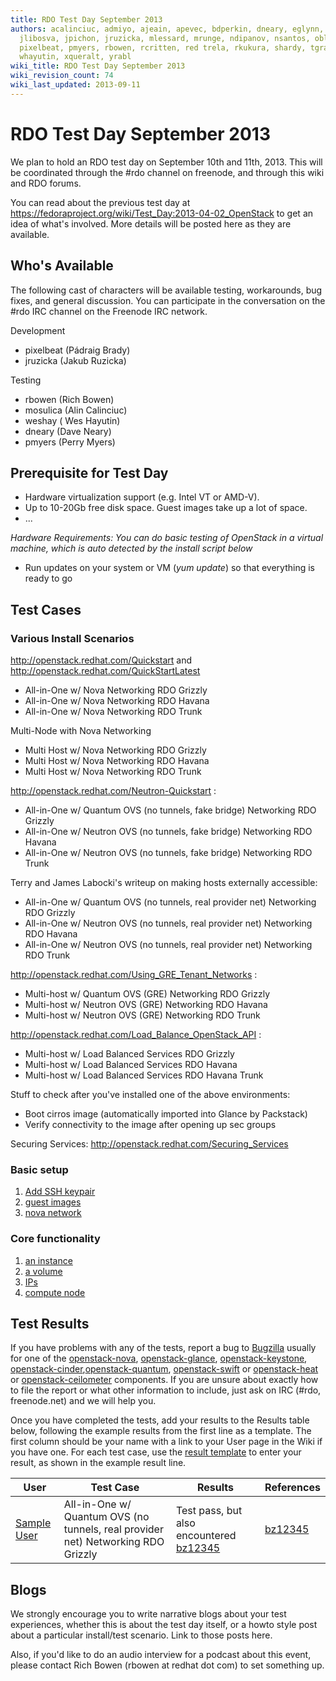 ```yaml
---
title: RDO Test Day September 2013
authors: acalinciuc, admiyo, ajeain, apevec, bdperkin, dneary, eglynn, hateya, ichavero,
  jlibosva, jpichon, jruzicka, mlessard, mrunge, ndipanov, nsantos, oblaut, otherwiseguy,
  pixelbeat, pmyers, rbowen, rcritten, red trela, rkukura, shardy, tgraf, vaneldik,
  whayutin, xqueralt, yrabl
wiki_title: RDO Test Day September 2013
wiki_revision_count: 74
wiki_last_updated: 2013-09-11
---
```


# RDO Test Day September 2013

We plan to hold an RDO test day on September 10th and 11th, 2013. This will be coordinated through the #rdo channel on freenode, and through this wiki and RDO forums.

You can read about the previous test day at <https://fedoraproject.org/wiki/Test_Day:2013-04-02_OpenStack> to get an idea of what's involved. More details will be posted here as they are available.

## Who's Available

The following cast of characters will be available testing, workarounds, bug fixes, and general discussion. You can participate in the conversation on the #rdo IRC channel on the Freenode IRC network.

Development

*   pixelbeat (Pádraig Brady)
*   jruzicka (Jakub Ruzicka)

Testing

*   rbowen (Rich Bowen)
*   mosulica (Alin Calinciuc)
*   weshay ( Wes Hayutin)
*   dneary (Dave Neary)
*   pmyers (Perry Myers)

## Prerequisite for Test Day

*   Hardware virtualization support (e.g. Intel VT or AMD-V).
*   Up to 10-20Gb free disk space. Guest images take up a lot of space.
*   ...

*Hardware Requirements: You can do basic testing of OpenStack in a virtual machine, which is auto detected by the install script below*

*   Run updates on your system or VM (*yum update*) so that everything is ready to go

## Test Cases

### Various Install Scenarios

<http://openstack.redhat.com/Quickstart> and <http://openstack.redhat.com/QuickStartLatest>

*   All-in-One w/ Nova Networking RDO Grizzly
*   All-in-One w/ Nova Networking RDO Havana
*   All-in-One w/ Nova Networking RDO Trunk

Multi-Node with Nova Networking

*   Multi Host w/ Nova Networking RDO Grizzly
*   Multi Host w/ Nova Networking RDO Havana
*   Multi Host w/ Nova Networking RDO Trunk

<http://openstack.redhat.com/Neutron-Quickstart> :

*   All-in-One w/ Quantum OVS (no tunnels, fake bridge) Networking RDO Grizzly
*   All-in-One w/ Neutron OVS (no tunnels, fake bridge) Networking RDO Havana
*   All-in-One w/ Neutron OVS (no tunnels, fake bridge) Networking RDO Trunk

Terry and James Labocki's writeup on making hosts externally accessible:

*   All-in-One w/ Quantum OVS (no tunnels, real provider net) Networking RDO Grizzly
*   All-in-One w/ Neutron OVS (no tunnels, real provider net) Networking RDO Havana
*   All-in-One w/ Neutron OVS (no tunnels, real provider net) Networking RDO Trunk

<http://openstack.redhat.com/Using_GRE_Tenant_Networks> :

*   Multi-host w/ Quantum OVS (GRE) Networking RDO Grizzly
*   Multi-host w/ Neutron OVS (GRE) Networking RDO Havana
*   Multi-host w/ Neutron OVS (GRE) Networking RDO Trunk

<http://openstack.redhat.com/Load_Balance_OpenStack_API> :

*   Multi-host w/ Load Balanced Services RDO Grizzly
*   Multi-host w/ Load Balanced Services RDO Havana
*   Multi-host w/ Load Balanced Services RDO Havana Trunk

Stuff to check after you've installed one of the above environments:

*   Boot cirros image (automatically imported into Glance by Packstack)
*   Verify connectivity to the image after opening up sec groups

Securing Services: <http://openstack.redhat.com/Securing_Services>

### Basic setup

1.  [Add SSH keypair](https://fedoraproject.org/wiki/QA:Testcase_add_SSH_keypair_to_OpenStack)
2.  [guest images](https://fedoraproject.org/wiki/QA:Testcase_register_images_with_OpenStack|Register)
3.  [nova network](https://fedoraproject.org/wiki/QA:Testcase_create_OpenStack_nova_network|Create)

### Core functionality

1.  [an instance](https://fedoraproject.org/wiki/QA:Testcase_launch_an_instance_on_OpenStack|Launch)
2.  [a volume](https://fedoraproject.org/wiki/QA:Testcase_attach_a_cinder_volume_to_an_instance|Attach)
3.  [IPs](https://fedoraproject.org/wiki/QA:Testcase_OpenStack_floating_IPs|Floating)
4.  [compute node](https://fedoraproject.org/wiki/QA:Testcase_separate_OpenStack_compute_node|Separate)

## Test Results

If you have problems with any of the tests, report a bug to [Bugzilla](https://bugzilla.redhat.com) usually for one of the [openstack-nova](https://bugzilla.redhat.com/enter_bug.cgi?product=RDO&version=18&component=openstack-nova), [openstack-glance](https://bugzilla.redhat.com/enter_bug.cgi?product=RDO&version=18&component=openstack-glance), [openstack-keystone](https://bugzilla.redhat.com/enter_bug.cgi?product=RDO&version=18&component=openstack-keystone), [openstack-cinder](https://bugzilla.redhat.com/enter_bug.cgi?product=RDO&version=18&component=openstack-cinder),[openstack-quantum](https://bugzilla.redhat.com/enter_bug.cgi?product=RDO&version=18&component=openstack-quantum), [openstack-swift](https://bugzilla.redhat.com/enter_bug.cgi?product=RDO&version=18&component=openstack-swift) or [openstack-heat](https://bugzilla.redhat.com/enter_bug.cgi?product=RDO&version=18&component=openstack-heat) or [openstack-ceilometer](https://bugzilla.redhat.com/enter_bug.cgi?product=RDO&version=18&component=openstack-ceilometer) components. If you are unsure about exactly how to file the report or what other information to include, just ask on IRC (#rdo, freenode.net) and we will help you.

Once you have completed the tests, add your results to the Results table below, following the example results from the first line as a template. The first column should be your name with a link to your User page in the Wiki if you have one. For each test case, use the [result template](Template:result) to enter your result, as shown in the example result line.

| User                                      | Test Case                                                                        | Results                                                       | References                    |
|-------------------------------------------|----------------------------------------------------------------------------------|---------------------------------------------------------------|-------------------------------|
| [Sample User](User:SampleUser) | All-in-One w/ Quantum OVS (no tunnels, real provider net) Networking RDO Grizzly | Test pass, but also encountered [bz12345](bz12345) | [bz12345](bz12345) |

## Blogs

We strongly encourage you to write narrative blogs about your test experiences, whether this is about the test day itself, or a howto style post about a particular install/test scenario. Link to those posts here.

Also, if you'd like to do an audio interview for a podcast about this event, please contact Rich Bowen (rbowen at redhat dot com) to set something up.
